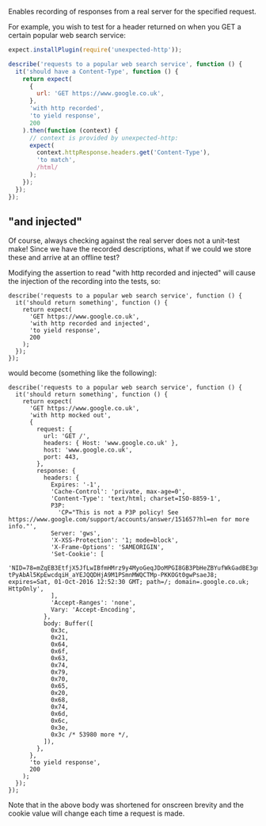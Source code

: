Enables recording of responses from a real server for the specified request.

For example, you wish to test for a header returned on when you GET a certain
popular web search service:

```js
expect.installPlugin(require('unexpected-http'));

describe('requests to a popular web search service', function () {
  it('should have a Content-Type', function () {
    return expect(
      {
        url: 'GET https://www.google.co.uk',
      },
      'with http recorded',
      'to yield response',
      200
    ).then(function (context) {
      // context is provided by unexpected-http:
      expect(
        context.httpResponse.headers.get('Content-Type'),
        'to match',
        /html/
      );
    });
  });
});
```

## "and injected"

Of course, always checking against the real server does not a unit-test make!
Since we have the recorded descriptions, what if we could we store these and
arrive at an offline test?

Modifying the assertion to read "with http recorded and injected" will cause
the injection of the recording into the tests, so:

```js#evaluate:false
describe('requests to a popular web search service', function () {
  it('should return something', function () {
    return expect(
      'GET https://www.google.co.uk',
      'with http recorded and injected',
      'to yield response',
      200
    );
  });
});
```

would become (something like the following):

```js#evaluate:false
describe('requests to a popular web search service', function () {
  it('should return something', function () {
    return expect(
      'GET https://www.google.co.uk',
      'with http mocked out',
      {
        request: {
          url: 'GET /',
          headers: { Host: 'www.google.co.uk' },
          host: 'www.google.co.uk',
          port: 443,
        },
        response: {
          headers: {
            Expires: '-1',
            'Cache-Control': 'private, max-age=0',
            'Content-Type': 'text/html; charset=ISO-8859-1',
            P3P:
              'CP="This is not a P3P policy! See https://www.google.com/support/accounts/answer/151657?hl=en for more info."',
            Server: 'gws',
            'X-XSS-Protection': '1; mode=block',
            'X-Frame-Options': 'SAMEORIGIN',
            'Set-Cookie': [
              'NID=78=mZqEB3EtfjX5JfLwIBfmHMrz9y4MyoGeqJDoMPGI8GB3PbHeZBYufWkGadBE3gnNKsWhW-tPyAbAl5KpEwcdqiH_aYEJQQDHjA9M1PSmnMWQCTMp-PKKOGt0gwPsaeJ8; expires=Sat, 01-Oct-2016 12:52:30 GMT; path=/; domain=.google.co.uk; HttpOnly',
            ],
            'Accept-Ranges': 'none',
            Vary: 'Accept-Encoding',
          },
          body: Buffer([
            0x3c,
            0x21,
            0x64,
            0x6f,
            0x63,
            0x74,
            0x79,
            0x70,
            0x65,
            0x20,
            0x68,
            0x74,
            0x6d,
            0x6c,
            0x3e,
            0x3c /* 53980 more */,
          ]),
        },
      },
      'to yield response',
      200
    );
  });
});
```

Note that in the above body was shortened for onscreen brevity and the cookie
value will change each time a request is made.
